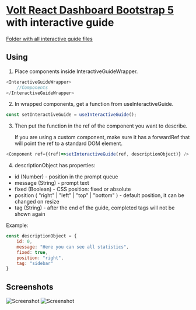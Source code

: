 # [Volt React Dashboard Bootstrap 5](https://demo.themesberg.com/volt-react-dashboard) with interactive guide 

[Folder with all interactive guide files](src/interactive%20guide)

## Using
1) Place components inside InteractiveGuideWrapper.
```javascript
<InteractiveGuideWrapper>
    //Components
</InteractiveGuideWrapper>
```
2) In wrapped components, get a function from useInteractiveGuide.
```javascript
const setInteractiveGuide = useInteractiveGuide();
```
3) Then put the function in the ref of the component you want to describe.
   
   If you are using a custom component, make sure it has a forwardRef that will point the ref to a standard DOM element.
```javascript
<Component ref={(ref)=>setInteractiveGuide(ref, descriptionObject)} />
```
4) descriptionObject has properties:
* id (Number) - position in the prompt queue
* message (String) - prompt text
* fixed (Boolean) - CSS position: fixed or absolute
* position ( "right" | "left" | "top" | "bottom" ) - default position, it can be changed on resize
* tag (String) - after the end of the guide, completed tags will not be shown again

Example:
```javascript
const descriptionObject = {
    id: 0,
    message: "Here you can see all statistics",
    fixed: true,
    position: "right",
    tag: "sidebar"
}
```
## Screenshots
![Screenshot](https://firebasestorage.googleapis.com/v0/b/todolist-d62a2.appspot.com/o/Screenshot%204.png?alt=media&token=48679a41-dff6-47ff-8c9c-bc1e94ea88eb)
![Screenshot](https://firebasestorage.googleapis.com/v0/b/todolist-d62a2.appspot.com/o/Screenshot%205.png?alt=media&token=2a8e5b4d-6ad0-475b-900b-33ec8469e16a)